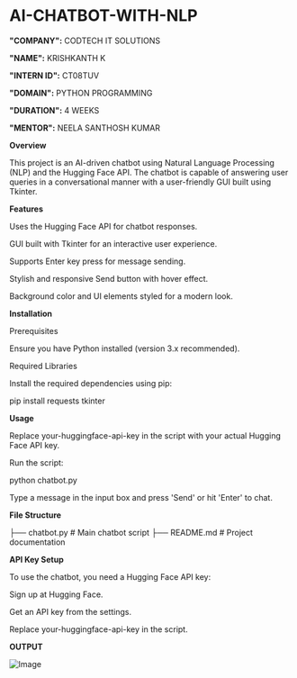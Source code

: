 # AI-CHATBOT-WITH-NLP

**"COMPANY":** CODTECH IT SOLUTIONS

**"NAME":** KRISHKANTH K

**"INTERN ID":** CT08TUV

**"DOMAIN":** PYTHON PROGRAMMING

**"DURATION":** 4 WEEKS

**"MENTOR":** NEELA SANTHOSH KUMAR


**Overview**

This project is an AI-driven chatbot using Natural Language Processing (NLP) and the Hugging Face API. The chatbot is capable of answering user queries in a conversational manner with a user-friendly GUI built using Tkinter.

**Features**

Uses the Hugging Face API for chatbot responses.

GUI built with Tkinter for an interactive user experience.

Supports Enter key press for message sending.

Stylish and responsive Send button with hover effect.

Background color and UI elements styled for a modern look.

**Installation**

Prerequisites

Ensure you have Python installed (version 3.x recommended).

Required Libraries

Install the required dependencies using pip:

pip install requests tkinter

**Usage**

Replace your-huggingface-api-key in the script with your actual Hugging Face API key.

Run the script:

python chatbot.py

Type a message in the input box and press 'Send' or hit 'Enter' to chat.

**File Structure**

├── chatbot.py   # Main chatbot script
├── README.md    # Project documentation

**API Key Setup**

To use the chatbot, you need a Hugging Face API key:

Sign up at Hugging Face.

Get an API key from the settings.

Replace your-huggingface-api-key in the script.

**OUTPUT**

![Image](https://github.com/user-attachments/assets/a11d80c4-9c62-405e-a943-0effe125acc8)

